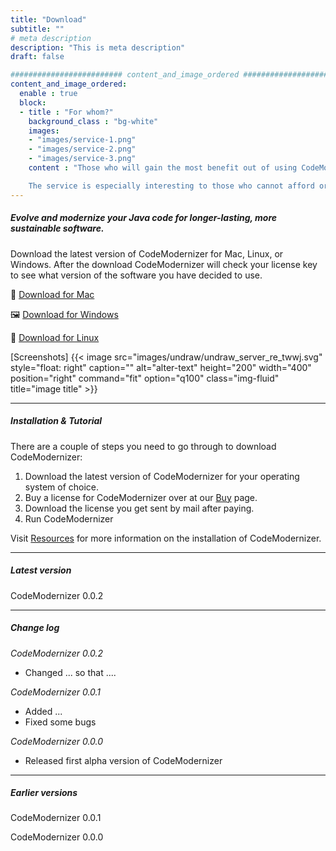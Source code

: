 ```yaml
---
title: "Download"
subtitle: ""
# meta description
description: "This is meta description"
draft: false

######################### content_and_image_ordered #####################
content_and_image_ordered:
  enable : true
  block:
  - title : "For whom?"
    background_class : "bg-white"
    images:
    - "images/service-1.png"
    - "images/service-2.png"
    - "images/service-3.png"
    content : "Those who will gain the most benefit out of using CodeModernizer are companies who own a Java software base that is valuable to them, one they intend to continue to use for many years to come.

    The service is especially interesting to those who cannot afford or do not want to assign programmers to do regular maintenance on the code. In a time where coders are in high demand, you would rather have them implement new features instead of keeping the Java software base modern and up-to-date."
---
```


##### Evolve and modernize your Java code for longer-lasting, more sustainable software.

Download the latest version of CodeModernizer for Mac, Linux, or Windows. After the download CodeModernizer will check your license key to see what version of the software you have decided to use. 



🍎 [Download for Mac]("")

🖼️ [Download for Windows]("")

🐧 [Download for Linux]("")


[Screenshots] 
{{< image src="images/undraw/undraw_server_re_twwj.svg" style="float: right" caption="" alt="alter-text" height="200" width="400" position="right" command="fit" option="q100" class="img-fluid" title="image title" >}}


---

##### Installation & Tutorial

There are a couple of steps you need to go through to download CodeModernizer:

1. Download the latest version of CodeModernizer for your operating system of choice.
2. Buy a license for CodeModernizer over at our [Buy](https://www.notion.so/Buy-61a539ed91894086b3ed8fa57fa7c8ab) page.
3. Download the license you get sent by mail after paying.
4. Run CodeModernizer

Visit [Resources](https://www.notion.so/Resources-35d2070ab1fe43c48b63baef11764096) for more information on the installation of CodeModernizer.

---

##### Latest version

CodeModernizer 0.0.2

---

##### Change log

*CodeModernizer 0.0.2*

- Changed ... so that ....

*CodeModernizer 0.0.1*

- Added ...
- Fixed some bugs

*CodeModernizer 0.0.0*

- Released first alpha version of CodeModernizer

---

##### Earlier versions

CodeModernizer 0.0.1

CodeModernizer 0.0.0